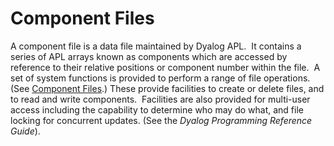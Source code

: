 <h1 class="heading"><span class="name">Component Files</span></h1>

A component file is a data file maintained by Dyalog APL.  It contains a series of APL arrays known as components which are accessed by reference to their relative positions or component number within the file.  A set of system functions is provided to perform a range of file operations. (See [Component Files](../../language-reference-guide/system-functions/system-functions-categorised).) These provide facilities to create or delete files, and to read and write components.  Facilities are also provided for multi-user access including the capability to determine who may do what, and file locking for concurrent updates. (See the *Dyalog Programming Reference Guide*).

